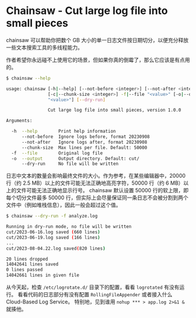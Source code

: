 # Chainsaw - Cut large log file into small pieces

chainsaw 可以帮助你把数个 GB 大小的单一日志文件按日期切分，以便充分释放一些文本搜索工具的多线程能力。

作者希望你永远碰不上使用它的场景，但如果你真的倒霉了，那么它应该是有点用的。

```sh
$ chainsaw --help

usage: chainsaw [-h|--help] [--not-before <integer>] [--not-after <integer>]
                [-c|--chunk-size <integer>] -f|--file "<value>" [-o|--output
                "<value>"] [--dry-run]

                Cut large log file into small pieces, version 1.0.0

Arguments:

  -h  --help        Print help information
      --not-before  Ignore logs before, format 20230908
      --not-after   Ignore logs after, format 20230908
      --chunk-size  Max lines per file. Default: 50000
  -f  --file        Original log file
  -o  --output      Output directory. Default: cut/
      --dry-run     No file will be written
```

日志中文本的数量会影响最终文件的大小。作为参考，在某些编辑器中，20000 行（约 2.5 MB）以上的文件可能无法正确地高亮字符，50000 行（约 6 MB）以上的文件可能无法正确地显示行号。
chainsaw 默认设置 50000 行的软上限，即每个切分文件最多 50000 行，但实际上会尽量保证同一条日志不会被分割到两个文件中（例如堆栈信息），因此一般会超过这个值。

```sh
$ chainsaw --dry-run -f analyze.log

Running in dry-run mode, no file will be written
cut/2023-06-16.log saved (660 lines)
cut/2023-06-19.log saved (166 lines)
...
cut/2023-08-04.22.log saved(820 lines)

20 lines dropped
14042641 lines saved
0 lines passed
14042661 lines in given file
```

从今天起，检查 `/etc/logrotate.d/` 目录下的配置，看看 `logrotated` 有没有运行。
看看代码的日志部分有没有配置 `RollingFileAppender` 或者接入什么 Cloud-Based Log Service。
特别地，见到谁用 `nohup *** > app.log 2>&1 &` 就揍他。
